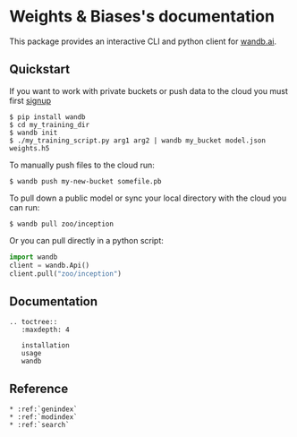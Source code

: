 # Weights & Biases's documentation

This package provides an interactive CLI and python client for [wandb.ai](https://app.wandb.ai).

## Quickstart

If you want to work with private buckets or push data to the cloud you must first [signup](https://app.wandb.ai/login)

```console
$ pip install wandb
$ cd my_training_dir
$ wandb init
$ ./my_training_script.py arg1 arg2 | wandb my_bucket model.json weights.h5
```

To manually push files to the cloud run:

```console
$ wandb push my-new-bucket somefile.pb
```

To pull down a public model or sync your local directory with the cloud you can run:

```console
$ wandb pull zoo/inception
```

Or you can pull directly in a python script:

```python
import wandb
client = wandb.Api()
client.pull("zoo/inception")
```

## Documentation

```eval_rst
.. toctree::
   :maxdepth: 4

   installation
   usage
   wandb
```
   
## Reference

```eval_rst
* :ref:`genindex`
* :ref:`modindex`
* :ref:`search`
```